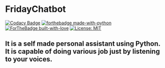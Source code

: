 # FridayChatbot
[![Codacy Badge](https://app.codacy.com/project/badge/Grade/8520f29e0a5e4d19a67ce2130a788dea)](https://www.codacy.com/manual/KillerXAkshat/FridayChat-Bot?utm_source=github.com&amp;utm_medium=referral&amp;utm_content=KillerXAkshat/FridayChat-Bot&amp;utm_campaign=Badge_Grade)
[![forthebadge made-with-python](http://ForTheBadge.com/images/badges/made-with-python.svg)](https://www.python.org/)
[![ForTheBadge built-with-love](http://ForTheBadge.com/images/badges/built-with-love.svg)](https://GitHub.com/Naereen/)
[![License: MIT](https://img.shields.io/badge/License-MIT-yellow.svg)](https://opensource.org/licenses/MIT)

## It is a self made personal assistant using Python. It is capable of doing various job just by listening to your voices.
